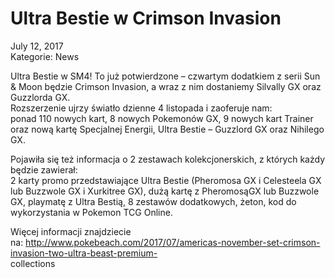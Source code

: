 # Ultra Bestie w Crimson Invasion

July 12, 2017  
Kategorie: News

Ultra Bestie w SM4! To już potwierdzone – czwartym dodatkiem z serii Sun & Moon będzie Crimson Invasion, a wraz z nim dostaniemy Silvally GX oraz Guzzlorda GX.  
Rozszerzenie ujrzy światło dzienne 4 listopada i zaoferuje nam:  
ponad 110 nowych kart, 8 nowych Pokemonów GX, 9 nowych kart Trainer oraz nową kartę Specjalnej Energii, Ultra Bestie – Guzzlord GX oraz Nihilego GX.  

Pojawiła się też informacja o 2 zestawach kolekcjonerskich, z których każdy będzie zawierał:  
2 karty promo przedstawiające Ultra Bestie (Pheromosa GX i Celesteela GX lub Buzzwole GX i Xurkitree GX), dużą kartę z PheromosąGX lub Buzzwole GX, playmatę z Ultra Bestią, 8 zestawów dodatkowych, żeton, kod do wykorzystania w Pokemon TCG Online.  

Więcej informacji znajdziecie na: http://www.pokebeach.com/2017/07/americas-november-set-crimson-invasion-two-ultra-beast-premium-  
collections  
